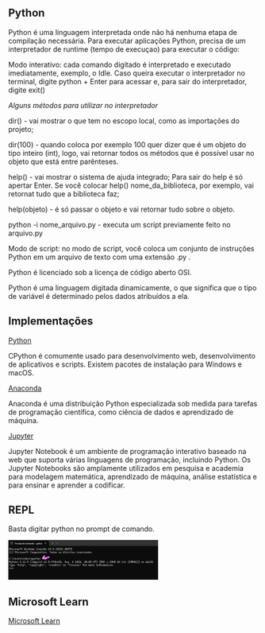 ## Python

Python é uma linguagem interpretada onde não há nenhuma etapa de compilação necessária. Para executar aplicações Python, precisa de um interpretador de runtime (tempo de execuçao) para executar o código:

Modo interativo: cada comando digitado é interpretado e executado imediatamente, exemplo, o Idle.
Caso queira executar o interpretador no terminal, digite python + Enter para acessar e, para sair do interpretador, digite exit() 

*Alguns métodos para utilizar no interpretador*

dir() - vai mostrar o que tem no escopo local, como as importações do projeto;

dir(100) - quando coloca por exemplo 100 quer dizer que é um objeto do tipo inteiro (int), logo, vai retornar todos os métodos que é possível usar no objeto que está entre parênteses.

help() - vai mostrar o sistema de ajuda integrado; Para sair do help é só apertar Enter. Se você colocar help() nome_da_biblioteca, por exemplo, vai retornat tudo que a biblioteca faz;

help(objeto) - é só passar o objeto e vai retornar tudo sobre o objeto.

python -i nome_arquivo.py - executa um script previamente feito no arquivo.py

Modo de script: no modo de script, você coloca um conjunto de instruções Python em um arquivo de texto com uma extensão .py .

Python é licenciado sob a licença de código aberto OSI.

Python é uma linguagem digitada dinamicamente, o que significa que o tipo de variável é determinado pelos dados atribuídos a ela.

## Implementações

[Python](https://www.python.org/)
  
CPython é comumente usado para desenvolvimento web, desenvolvimento de aplicativos e scripts. Existem pacotes de instalação para Windows e macOS. 

[Anaconda](https://www.anaconda.com/)
  
Anaconda é uma distribuição Python especializada sob medida para tarefas de programação científica, como ciência de dados e aprendizado de máquina.

[Jupyter](https://jupyter.org/)
 
 Jupyter Notebook é um ambiente de programação interativo baseado na web que suporta várias linguagens de programação, incluindo Python. Os Jupyter Notebooks são amplamente utilizados em pesquisa e academia para modelagem matemática, aprendizado de máquina, análise estatística e para ensinar e aprender a codificar.

 ## REPL

 Basta digitar python no prompt de comando.

 <img src="imagens/REPL.png" width="60%">

 ## Microsoft Learn

[Microsoft Learn](https://learn.microsoft.com/pt-pt/training/paths/python-language/?WT.mc_id=academic-105485-koreyst)



